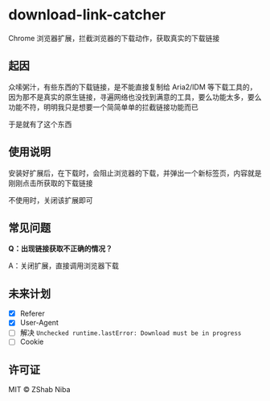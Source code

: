 # download-link-catcher

Chrome 浏览器扩展，拦截浏览器的下载动作，获取真实的下载链接

## 起因

众嗦粥汁，有些东西的下载链接，是不能直接复制给 Aria2/IDM 等下载工具的，因为那不是真实的原生链接，寻遍网络也没找到满意的工具，要么功能太多，要么功能不符，明明我只是想要一个简简单单的拦截链接功能而已

于是就有了这个东西

## 使用说明

安装好扩展后，在下载时，会阻止浏览器的下载，并弹出一个新标签页，内容就是刚刚点击所获取的下载链接

不使用时，关闭该扩展即可

## 常见问题

__Q：出现链接获取不正确的情况？__

A：关闭扩展，直接调用浏览器下载

## 未来计划

- [x] Referer
- [x] User-Agent
- [ ] 解决 `Unchecked runtime.lastError: Download must be in progress`
- [ ] Cookie

## 许可证

MIT © ZShab Niba
